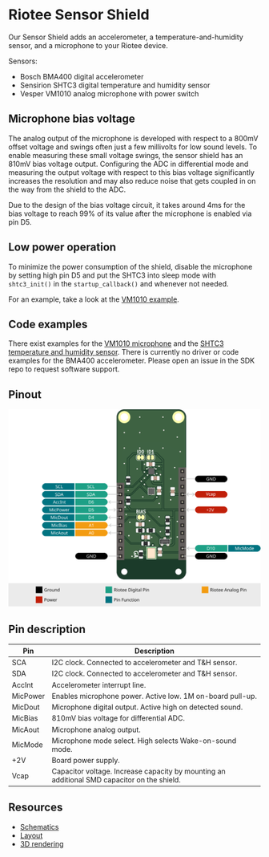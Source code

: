 # Riotee Sensor Shield

Our Sensor Shield adds an accelerometer, a temperature-and-humidity sensor, and a microphone to your Riotee device.

Sensors:
- Bosch BMA400 digital accelerometer
- Sensirion SHTC3 digital temperature and humidity sensor
- Vesper VM1010 analog microphone with power switch

## Microphone bias voltage

The analog output of the microphone is developed with respect to a 800mV offset voltage and swings often just a few millivolts for low sound levels.
To enable measuring these small voltage swings, the sensor shield has an 810mV bias voltage output.
Configuring the ADC in differential mode and measuring the output voltage with respect to this bias voltage significantly increases the resolution and may also reduce noise that gets coupled in on the way from the shield to the ADC.

Due to the design of the bias voltage circuit, it takes around 4ms for the bias voltage to reach 99% of its value after the microphone is enabled via pin D5.

## Low power operation

To minimize the power consumption of the shield, disable the microphone by setting high pin D5 and put the SHTC3 into sleep mode with `shtc3_init()` in the `startup_callback()` and whenever not needed.

For an example, take a look at the [VM1010 example](https://github.com/NessieCircuits/Riotee_SDK/tree/main/examples/vm1010).

## Code examples

There exist examples for the [VM1010 microphone](https://github.com/NessieCircuits/Riotee_SDK/tree/main/examples/vm1010) and the [SHTC3 temperature and humidity sensor](https://github.com/NessieCircuits/Riotee_SDK/tree/main/examples/shtc3). There is currently no driver or code examples for the BMA400 accelerometer. Please open an issue in the SDK repo to request software support.

## Pinout

![Board Pinout](./img/riotee-sensor-shield-pinout.svg)

## Pin description

| Pin      | Description                                                                                 |
|----------|---------------------------------------------------------------------------------------------|
| SCA      | I2C clock. Connected to accelerometer and T&H sensor.                                       |
| SDA      | I2C clock. Connected to accelerometer and T&H sensor.                                       |
| AccInt   | Accelerometer interrupt line.                                                               |
| MicPower | Enables microphone power. Active low. 1M on-board pull-up.                                  |
| MicDout  | Microphone digital output. Active high on detected sound.                                   |
| MicBias  | 810mV bias voltage for differential ADC.                                                    |
| MicAout  | Microphone analog output.                                                                   |
| MicMode  | Microphone mode select. High selects Wake-on-sound mode.                                    |
| +2V      | Board power supply.                                                                         |
| Vcap     | Capacitor voltage. Increase capacity by mounting an additional SMD capacitor on the shield. |

## Resources
 - [Schematics](https://www.riotee.nessie-circuits.de/artifacts/sensor_shield/latest/schematics.pdf)
 - [Layout](https://www.riotee.nessie-circuits.de/artifacts/sensor_shield/latest/pcb.pdf)
 - [3D rendering](https://www.riotee.nessie-circuits.de/artifacts/sensor_shield/latest/3drendering.png)
